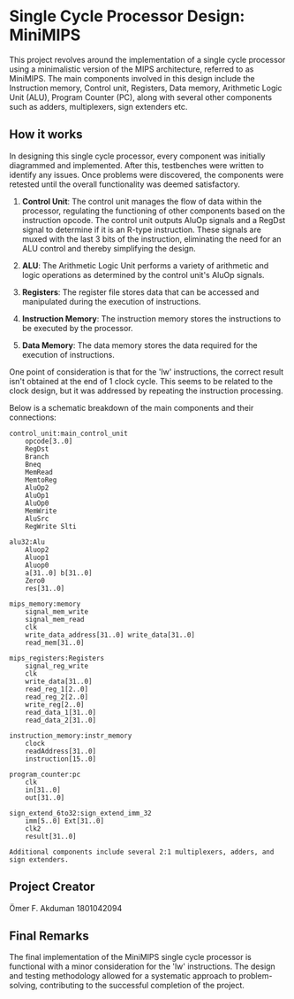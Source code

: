 # Single Cycle Processor Design: MiniMIPS

This project revolves around the implementation of a single cycle processor using a minimalistic version of the MIPS architecture, referred to as MiniMIPS. The main components involved in this design include the Instruction memory, Control unit, Registers, Data memory, Arithmetic Logic Unit (ALU), Program Counter (PC), along with several other components such as adders, multiplexers, sign extenders etc.

## How it works

In designing this single cycle processor, every component was initially diagrammed and implemented. After this, testbenches were written to identify any issues. Once problems were discovered, the components were retested until the overall functionality was deemed satisfactory.

1. **Control Unit**: The control unit manages the flow of data within the processor, regulating the functioning of other components based on the instruction opcode. The control unit outputs AluOp signals and a RegDst signal to determine if it is an R-type instruction. These signals are muxed with the last 3 bits of the instruction, eliminating the need for an ALU control and thereby simplifying the design.

2. **ALU**: The Arithmetic Logic Unit performs a variety of arithmetic and logic operations as determined by the control unit's AluOp signals.

3. **Registers**: The register file stores data that can be accessed and manipulated during the execution of instructions.

4. **Instruction Memory**: The instruction memory stores the instructions to be executed by the processor.

5. **Data Memory**: The data memory stores the data required for the execution of instructions.

One point of consideration is that for the 'lw' instructions, the correct result isn't obtained at the end of 1 clock cycle. This seems to be related to the clock design, but it was addressed by repeating the instruction processing.

Below is a schematic breakdown of the main components and their connections:

```
control_unit:main_control_unit
    opcode[3..0]
    RegDst
    Branch
    Bneq
    MemRead
    MemtoReg
    AluOp2
    AluOp1
    AluOp0
    MemWrite
    AluSrc
    RegWrite Slti

alu32:Alu
    Aluop2
    Aluop1
    Aluop0
    a[31..0] b[31..0]
    Zero0
    res[31..0]

mips_memory:memory
    signal_mem_write
    signal_mem_read
    clk
    write_data_address[31..0] write_data[31..0]
    read_mem[31..0] 

mips_registers:Registers
    signal_reg_write
    clk
    write_data[31..0]
    read_reg_1[2..0]
    read_reg_2[2..0]
    write_reg[2..0]
    read_data_1[31..0]
    read_data_2[31..0]

instruction_memory:instr_memory
    clock
    readAddress[31..0]
    instruction[15..0]

program_counter:pc
    clk
    in[31..0]
    out[31..0]

sign_extend_6to32:sign_extend_imm_32
    imm[5..0] Ext[31..0]
    clk2
    result[31..0]

Additional components include several 2:1 multiplexers, adders, and sign extenders.
```

## Project Creator

Ömer F. Akduman
1801042094

## Final Remarks

The final implementation of the MiniMIPS single cycle processor is functional with a minor consideration for the 'lw' instructions. The design and testing methodology allowed for a systematic approach to problem-solving, contributing to the successful completion of the project.
